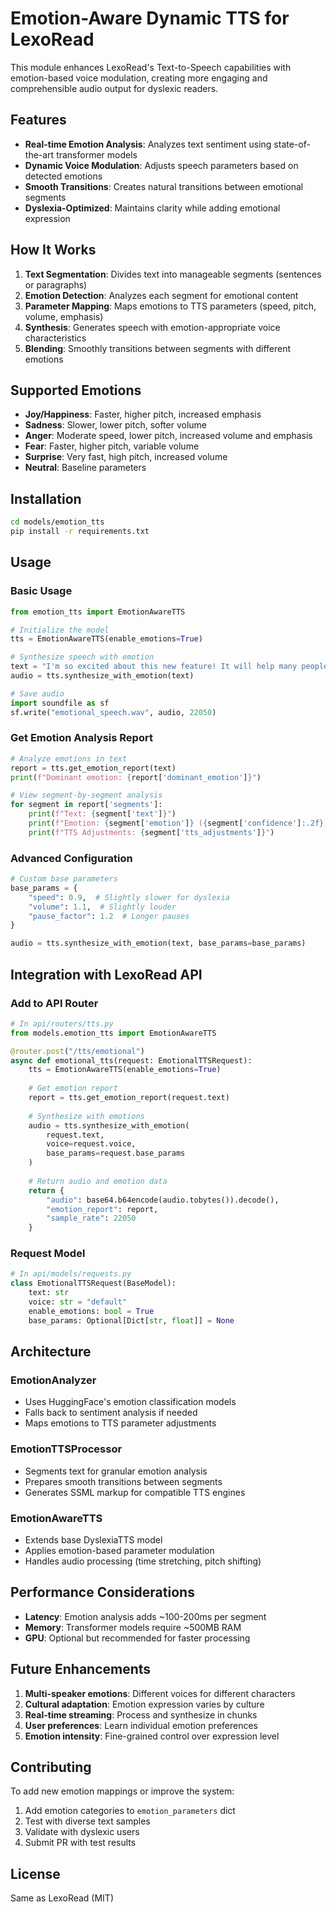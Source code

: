 # Emotion-Aware Dynamic TTS for LexoRead

This module enhances LexoRead's Text-to-Speech capabilities with emotion-based voice modulation, creating more engaging and comprehensible audio output for dyslexic readers.

## Features

- **Real-time Emotion Analysis**: Analyzes text sentiment using state-of-the-art transformer models
- **Dynamic Voice Modulation**: Adjusts speech parameters based on detected emotions
- **Smooth Transitions**: Creates natural transitions between emotional segments
- **Dyslexia-Optimized**: Maintains clarity while adding emotional expression

## How It Works

1. **Text Segmentation**: Divides text into manageable segments (sentences or paragraphs)
2. **Emotion Detection**: Analyzes each segment for emotional content
3. **Parameter Mapping**: Maps emotions to TTS parameters (speed, pitch, volume, emphasis)
4. **Synthesis**: Generates speech with emotion-appropriate voice characteristics
5. **Blending**: Smoothly transitions between segments with different emotions

## Supported Emotions

- **Joy/Happiness**: Faster, higher pitch, increased emphasis
- **Sadness**: Slower, lower pitch, softer volume
- **Anger**: Moderate speed, lower pitch, increased volume and emphasis
- **Fear**: Faster, higher pitch, variable volume
- **Surprise**: Very fast, high pitch, increased volume
- **Neutral**: Baseline parameters

## Installation

```bash
cd models/emotion_tts
pip install -r requirements.txt
```

## Usage

### Basic Usage

```python
from emotion_tts import EmotionAwareTTS

# Initialize the model
tts = EmotionAwareTTS(enable_emotions=True)

# Synthesize speech with emotion
text = "I'm so excited about this new feature! It will help many people."
audio = tts.synthesize_with_emotion(text)

# Save audio
import soundfile as sf
sf.write("emotional_speech.wav", audio, 22050)
```

### Get Emotion Analysis Report

```python
# Analyze emotions in text
report = tts.get_emotion_report(text)
print(f"Dominant emotion: {report['dominant_emotion']}")

# View segment-by-segment analysis
for segment in report['segments']:
    print(f"Text: {segment['text']}")
    print(f"Emotion: {segment['emotion']} ({segment['confidence']:.2f})")
    print(f"TTS Adjustments: {segment['tts_adjustments']}")
```

### Advanced Configuration

```python
# Custom base parameters
base_params = {
    "speed": 0.9,  # Slightly slower for dyslexia
    "volume": 1.1,  # Slightly louder
    "pause_factor": 1.2  # Longer pauses
}

audio = tts.synthesize_with_emotion(text, base_params=base_params)
```

## Integration with LexoRead API

### Add to API Router

```python
# In api/routers/tts.py
from models.emotion_tts import EmotionAwareTTS

@router.post("/tts/emotional")
async def emotional_tts(request: EmotionalTTSRequest):
    tts = EmotionAwareTTS(enable_emotions=True)
    
    # Get emotion report
    report = tts.get_emotion_report(request.text)
    
    # Synthesize with emotions
    audio = tts.synthesize_with_emotion(
        request.text,
        voice=request.voice,
        base_params=request.base_params
    )
    
    # Return audio and emotion data
    return {
        "audio": base64.b64encode(audio.tobytes()).decode(),
        "emotion_report": report,
        "sample_rate": 22050
    }
```

### Request Model

```python
# In api/models/requests.py
class EmotionalTTSRequest(BaseModel):
    text: str
    voice: str = "default"
    enable_emotions: bool = True
    base_params: Optional[Dict[str, float]] = None
```

## Architecture

### EmotionAnalyzer
- Uses HuggingFace's emotion classification models
- Falls back to sentiment analysis if needed
- Maps emotions to TTS parameter adjustments

### EmotionTTSProcessor
- Segments text for granular emotion analysis
- Prepares smooth transitions between segments
- Generates SSML markup for compatible TTS engines

### EmotionAwareTTS
- Extends base DyslexiaTTS model
- Applies emotion-based parameter modulation
- Handles audio processing (time stretching, pitch shifting)

## Performance Considerations

- **Latency**: Emotion analysis adds ~100-200ms per segment
- **Memory**: Transformer models require ~500MB RAM
- **GPU**: Optional but recommended for faster processing

## Future Enhancements

1. **Multi-speaker emotions**: Different voices for different characters
2. **Cultural adaptation**: Emotion expression varies by culture
3. **Real-time streaming**: Process and synthesize in chunks
4. **User preferences**: Learn individual emotion preferences
5. **Emotion intensity**: Fine-grained control over expression level

## Contributing

To add new emotion mappings or improve the system:

1. Add emotion categories to `emotion_parameters` dict
2. Test with diverse text samples
3. Validate with dyslexic users
4. Submit PR with test results

## License

Same as LexoRead (MIT)